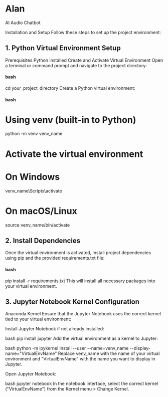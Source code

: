 # Alan
AI Audio Chatbot



Installation and Setup
Follow these steps to set up the project environment:

## 1. Python Virtual Environment Setup
Prerequisites
Python installed
Create and Activate Virtual Environment
Open a terminal or command prompt and navigate to the project directory:

#### bash
cd your_project_directory
Create a Python virtual environment:

#### bash
# Using venv (built-in to Python)
python -m venv venv_name
# Activate the virtual environment
# On Windows
venv_name\Scripts\activate
# On macOS/Linux
source venv_name/bin/activate
## 2. Install Dependencies
Once the virtual environment is activated, install project dependencies using pip and the provided requirements.txt file:

#### bash
pip install -r requirements.txt
This will install all necessary packages into your virtual environment.

## 3. Jupyter Notebook Kernel Configuration
Anaconda Kernel
Ensure that the Jupyter Notebook uses the correct kernel tied to your virtual environment:

Install Jupyter Notebook if not already installed:

bash
pip install jupyter
Add the virtual environment as a kernel to Jupyter:

bash
python -m ipykernel install --user --name=venv_name --display-name="VirtualEnvName"
Replace venv_name with the name of your virtual environment and "VirtualEnvName" with the name you want to display in Jupyter.

Open Jupyter Notebook:

bash
jupyter notebook
In the notebook interface, select the correct kernel ("VirtualEnvName") from the Kernel menu > Change Kernel.
